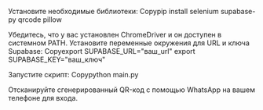 Установите необходимые библиотеки:
Copypip install selenium supabase-py qrcode pillow

Убедитесь, что у вас установлен ChromeDriver и он доступен в системном PATH.
Установите переменные окружения для URL и ключа Supabase:
Copyexport SUPABASE_URL="ваш_url"
export SUPABASE_KEY="ваш_ключ"

Запустите скрипт:
Copypython main.py

Отсканируйте сгенерированный QR-код с помощью WhatsApp на вашем телефоне для входа.